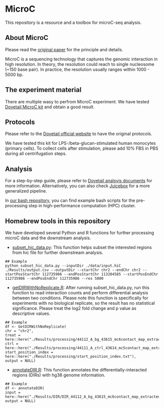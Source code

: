 # MicroC
This repository is a resource and a toolbox for microC-seq analysis.

## About MicroC
Please read the [original paper](https://www.sciencedirect.com/science/article/pii/S0092867415006388) for the principle and details.

MicroC is a sequencing technology that captures the genomic interaction in high resolution. In theory, the resolution could reach to single nucleosome (~150 base pair). In practice, the resolution usually ranges within 1000 - 5000 bp.

## The experiment material
There are multiple wasy to perfrom MicroC experiment. We have tested [Dovetail MicroC kit](https://cantatabio.com/dovetail-genomics/products/micro-c-sequencing/) and obtain a good result.

## Protocols
Please refer to the [Dovetail official website](https://cantatabio.com/dovetail-genomics/products/micro-c-sequencing/) to have the original protocols. 

We have tested this kit for LPS-/beta-glucan-stimulated human monocytes (primary cells). To collect cells after stimulation, please add 10% FBS in PBS during all centrifugation steps.

## Analysis
For a step-by-step guide, please refer to [Dovetail analsyis documents](https://micro-c.readthedocs.io/en/latest/) for more information. Alternatively, you can also check [Juicebox](https://github.com/aidenlab/Juicebox) for a more generalized pipeline.

In [our bash repository](./Bash), you can find example bash scripts for the pre-processing step in high-performance computation (HPC) cluster.

## Homebrew tools in this repository
We have developed several Python and R functions for further processing microC data and the downstream analysis.

- [subset_hic_data.py](./Python/subset_hic_data.py): This function helps subset the interested regions from hic file for further downstream analysis.

```
## Example
python subset_hic_data.py --inputDir ./data/input.hiC ./Results/output.csv --outputDir --startChr chr2 --endChr chr2 --startPosStartChr 112735986 --endPosStartChr 113204585 --startPosEndChr 112735986 --endPosEndChr 112735986 --res 5000
```

- [getDIRWithNoReplicate.R](./R/getDIRWithNoReplicate.R): After running subset_hic_data.py, run this function to read interaction counts and perform differential analysis between two conditions. Please note this function is specifically for experiments with no biological replicate, so the result has no statistical significance. Please treat the log2 fold change and p value as descriptive values.

```
## Example
df <- GetDIRWithNoReplicate(
chr = "chr2",
treat = here::here("./Results/processing/44112_A_bg_43615_mc6contact_map_extracted.csv"),
ctrl = here::here("./Results/processing/44111_A_ctrl_43614_mc5contact_map_extracted.csv"),
start_position_index = here::here("./Results/processing/start_position_index.txt"),
output = NULL)
```

- [annotateDIR.R](./R/annotateDIR.R): This function annotates the differentially-interacted regions (DIRs) with hg38 genome information.

```
## Example
df <- annotateDIR(
input = here::here("./Results/DIR/DIR_44112_A_bg_43615_mc6contact_map_extracted.csv"),
output = NULL)
```

